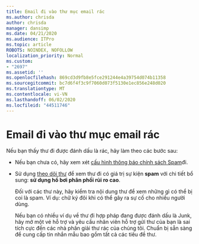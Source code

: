 ```yaml
---
title: Email đi vào thư mục email rác
ms.author: chrisda
author: chrisda
manager: dansimp
ms.date: 04/21/2020
ms.audience: ITPro
ms.topic: article
ROBOTS: NOINDEX, NOFOLLOW
localization_priority: Normal
ms.custom:
- "2697"
ms.assetid: ''
ms.openlocfilehash: 869cd3d9fb8e5fce291244e4a39754d074b11358
ms.sourcegitcommit: bc7d6f4f3c9f7060d073f5130e1ec856e248d020
ms.translationtype: MT
ms.contentlocale: vi-VN
ms.lasthandoff: 06/02/2020
ms.locfileid: "44511746"
---
```

# <a name="outbound-email-to-junk-email-folder"></a>Email đi vào thư mục email rác

Nếu bạn thấy thư đi được đánh dấu là rác, hãy làm theo các bước sau:

- Nếu bạn chưa có, hãy xem xét [cấu hình thông báo chính sách Spam](https://docs.microsoft.com/microsoft-365/security/office-365-security/configure-the-outbound-spam-policy)đi.

- Sử dụng [theo dõi thư](https://docs.microsoft.com/microsoft-365/security/office-365-security/message-trace-scc) để xem thư đi có giá trị sự kiện **spam** với chi tiết bổ sung: **sử dụng hồ bơi phân phối rủi ro cao**.

  Đối với các thư này, hãy kiểm tra nội dung thư để xem những gì có thể bị coi là spam. Ví dụ: chữ ký đôi khi có thể gây ra sự cố cho nhiều người dùng.

  Nếu bạn có nhiều ví dụ về thư đi hợp pháp đang được đánh dấu là Junk, hãy mở một vé hỗ trợ và yêu cầu nhân viên hỗ trợ gửi thư của bạn là sai tích cực đến các nhà phân giải thư rác của chúng tôi. Chuẩn bị sẵn sàng để cung cấp tin nhắn mẫu bao gồm tất cả các tiêu đề thư.
